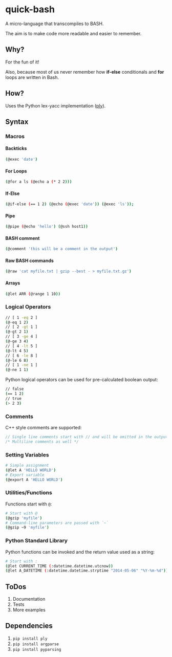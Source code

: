 quick-bash
==========

A micro-language that transcompiles to BASH. 

The aim is to make code more readable and easier to remember. 

## Why?

For the fun of it! 

Also, because most of us never remember how **if-else** conditionals and **for** loops are written in Bash.

## How?

Uses the Python lex-yacc implementation (<a href="http://www.dabeaz.com/ply/ply.html">ply</a>).

## Syntax

### Macros

#### Backticks

```bash
(@exec 'date')
```

#### For Loops

```bash
(@for a ls (@echo a (* 2 2)))
```

#### If-Else

```bash
(@if-else (== 1 2) (@echo (@exec 'date')) (@exec 'ls'));
```

#### Pipe
```bash
(@pipe (@echo 'hello') (@ssh host1))
```

#### BASH comment

```bash
(@comment 'this will be a comment in the output')
```

#### Raw BASH commands

```bash
(@raw 'cat myfile.txt | gzip --best - > myfile.txt.gz')
```

#### Arrays

```bash
(@let ARR (@range 1 10))
```

### Logical Operators

```bash
// [ 1 -eq 2 ]
(@-eq 1 2)
// [ 2 -gt 1 ]
(@-gt 2 1)
// [ 3 -ge 4 ]
(@-ge 3 4)
// [ 4 -lt 5 ]
(@-lt 4 5)
// [ 6 -le 8 ]
(@-le 6 8)
// [ 1 -ne 1 ]
(@-ne 1 1)
```

Python logical operators can be used for pre-calculated boolean output:

```bash
// false
(== 1 2)
// true
(> 2 3)
```

### Comments

C++ style comments are supported:

```cpp
// Single line comments start with // and will be omitted in the output
/* Multiline comments as well */
```

### Setting Variables

```bash
# Simple assignment
(@let A 'HELLO WORLD')
# Export variable
(@export A 'HELLO WORLD')
```

### Utilities/Functions

Functions start with `@`:

```bash
# Start with @
(@gzip 'myfile')
# Command-line parameters are passed with `~`
(@gzip ~9 'myfile')
```

### Python Standard Library

Python functions can be invoked and the return value used as a string:

```bash
# Start with :
(@let CURRENT_TIME (:datetime.datetime.utcnow))
(@let A_DATETIME (:datetime.datetime.strptime "2014-05-06" "%Y-%m-%d"))
```

## ToDos

1. Documentation
2. Tests
3. More examples

## Dependencies

  1. `pip install ply`
  2. `pip install argparse`
  3. `pip install pyparsing`
